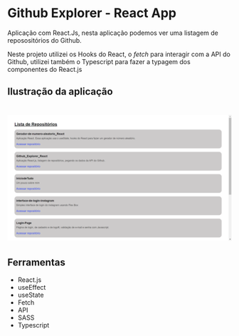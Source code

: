 # Github Explorer - React App

<p>
    Aplicação com React.Js, nesta aplicação podemos ver uma listagem de reposositórios do Github. 
</p>

<p>Neste projeto utilizei os Hooks do React, o <i>fetch</i> para interagir com a API do Github, utilizei também o Typescript para fazer a typagem dos componentes do React.js</p>

## Ilustração da aplicação

  <h1 align="center">
   <img src="./assets/github_explorer.png" alt="Aplicação Github Explorer">
  </h1>

## Ferramentas 

  <ul>
    <li>React.js</li>
    <li>useEffect</li>
    <li>useState</li>
    <li>Fetch</li>
    <li>API</li>
    <li>SASS</li>
    <li>Typescript</li>
  </ul>
